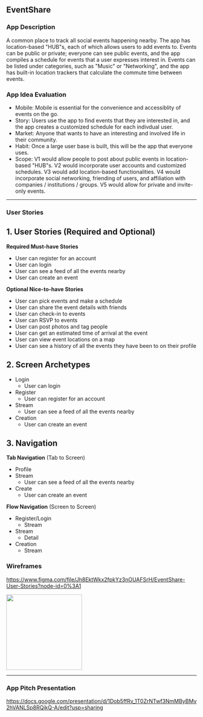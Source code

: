 ## EventShare

### App Description
A common place to track all social events happening nearby. The app has location-based "HUB"s, each of which allows users to add events to. Events can be public or private; everyone can see public events, and the app compiles a schedule for events that a user expresses interest in. Events can be listed under categories, such as "Music" or "Networking", and the app has built-in location trackers that calculate the commute time between events.

### App Idea Evaluation

- Mobile: Mobile is essential for the convenience and accessiblity of events on the go.
- Story: Users use the app to find events that they are interested in, and the app creates a customized schedule for each indivdual user.
- Market: Anyone that wants to have an interesting and involved life in their community.
- Habit: Once a large user base is built, this will be the app that everyone uses.
- Scope: V1 would allow people to post about public events in location-based "HUB"s. V2 would incorporate user accounts and customized schedules. V3 would add location-based functionalities. V4 would incorporate social networking, friending of users, and affiliation with companies / institutions / groups. V5 would allow for private and invite-only events.

---

### User Stories
## 1. User Stories (Required and Optional)

**Required Must-have Stories**

 * User can register for an account
 * User can login
 * User can see a feed of all the events nearby
 * User can create an event

**Optional Nice-to-have Stories**

 * User can pick events and make a schedule
 * User can share the event details with friends
 * User can check-in to events
 * User can RSVP to events
 * User can post photos and tag people
 * User can get an estimated time of arrival at the event
 * User can view event locations on a map
 * User can see a history of all the events they have been to on their profile

## 2. Screen Archetypes

 * Login
   * User can login
 * Register
   * User can register for an account
 * Stream
   * User can see a feed of all the events nearby
 * Creation
   * User can create an event
 
## 3. Navigation

**Tab Navigation** (Tab to Screen)

 * Profile
 * Stream
   * User can see a feed of all the events nearby
 * Create
   * User can create an event

**Flow Navigation** (Screen to Screen)
 
 * Register/Login
   * Stream
 * Stream
   * Detail
 * Creation
   * Stream

### Wireframes
https://www.figma.com/file/Jh8EktWkx2fpkYz3nOUAFSrH/EventShare-User-Stories?node-id=0%3A1

<img src="https://media.giphy.com/media/2zotXdo3mTCnih4NyZ/giphy.gif" width=200><br>

---

### App Pitch Presentation
https://docs.google.com/presentation/d/1Dob5ffRv_1T0ZrNTwf3NmMByBMv2hVANLSp8RQikQ-A/edit?usp=sharing
